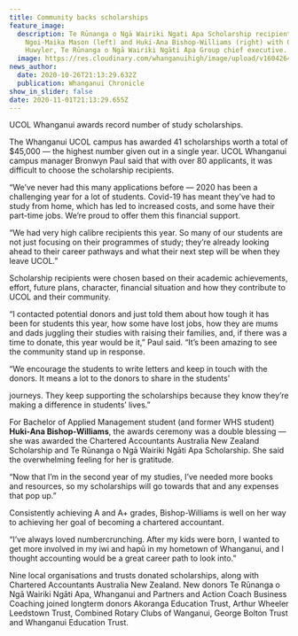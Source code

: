 ```yaml
---
title: Community backs scholarships
feature_image:
  description: Te Rūnanga o Ngā Wairiki Ngati Apa Scholarship recipients Te
    Ngoi-Maika Mason (left) and Huki-Ana Bishop-Williams (right) with Grant
    Huwyler, Te Rūnanga o Ngā Wairiki Ngāti Apa Group chief executive.
  image: https://res.cloudinary.com/whanganuihigh/image/upload/v1604264633/News/Huki-Ana_BishopWilliams._chron_27.10.20_ex.jpg
news_author:
  date: 2020-10-26T21:13:29.632Z
  publication: Whanganui Chronicle
show_in_slider: false
date: 2020-11-01T21:13:29.655Z
---
```

UCOL Whanganui awards record number of study scholarships.

The Whanganui UCOL campus has awarded 41 scholarships worth a total of $45,000 — the highest number given out in a single year. UCOL Whanganui campus manager Bronwyn Paul said that with over 80 applicants, it was difficult to choose the scholarship recipients.

“We’ve never had this many applications before — 2020 has been a challenging year for a lot of students. Covid-19 has meant they’ve had to study from home, which has led to increased costs, and some have their part-time jobs. We’re proud to offer them this financial support.

“We had very high calibre recipients this year. So many of our students are not just focusing on their programmes of study; they’re already looking ahead to their career pathways and what their next step will be when they leave UCOL.”

Scholarship recipients were chosen based on their academic achievements, effort, future plans, character, financial situation and how they contribute to UCOL and their community.

“I contacted potential donors and just told them about how tough it has been for students this year, how some have lost jobs, how they are mums and dads juggling their studies with raising their families, and, if there was a time to donate, this year would be it,” Paul said. “It’s been amazing to see the community stand up in response.

“We encourage the students to write letters and keep in touch with the donors. It means a lot to the donors to share in the students’

journeys. They keep supporting the scholarships because they know they’re making a difference in students’ lives.”

For Bachelor of Applied Management student (and former WHS student) **Huki-Ana Bishop-Williams**, the awards ceremony was a double blessing — she was awarded the Chartered Accountants Australia New Zealand Scholarship and Te Rūnanga o Ngā Wairiki Ngāti Apa Scholarship. She said the overwhelming feeling for her is gratitude.

“Now that I’m in the second year of my studies, I’ve needed more books and resources, so my scholarships will go towards that and any expenses that pop up.”

Consistently achieving A and A+ grades, Bishop-Williams is well on her way to achieving her goal of becoming a chartered accountant.

“I’ve always loved numbercrunching. After my kids were born, I wanted to get more involved in my iwi and hapū in my hometown of Whanganui, and I thought accounting would be a great career path to look into.”

Nine local organisations and trusts donated scholarships, along with Chartered Accountants Australia New Zealand. New donors Te Rūnanga o Ngā Wairiki Ngāti Apa, Whanganui and Partners and Action Coach Business Coaching joined longterm donors Akoranga Education Trust, Arthur Wheeler Leedstown Trust, Combined Rotary Clubs of Wanganui, George Bolton Trust and Whanganui Education Trust.